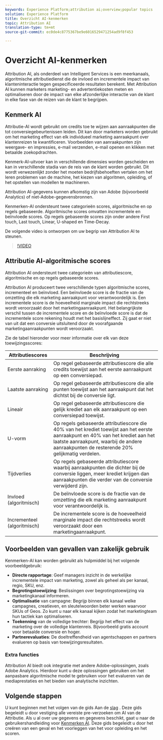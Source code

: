 ```yaml
---
keywords: Experience Platform;attribution ai;overview;popular topics
solution: Experience Platform
title: Overzicht AI-kenmerken
topic: Attribution AI
translation-type: tm+mt
source-git-commit: ec0de4c8775367be9e6016529471254ad9f8f453

---
```



# Overzicht AI-kenmerken

Attribution AI, als onderdeel van Intelligent Services is een meerkanaals, algoritmische attributiedienst die de invloed en incrementele impact van klanteninteractie tegen gespecificeerde resultaten berekent. Met Attribution AI kunnen marketers marketing- en advertentiekosten meten en optimaliseren door de impact van elke afzonderlijke interactie van de klant in elke fase van de reizen van de klant te begrijpen.

## Kenmerk AI

Attributie-AI wordt gebruikt om credits toe te wijzen aan aanraakpunten die tot conversiegebeurtenissen leiden. Dit kan door marketers worden gebruikt om het marketing effect van elk individueel marketing aanraakpunt over klantenreizen te kwantificeren. Voorbeelden van aanraakpunten zijn weergave- en impressies, e-mail verzenden, e-mail openen en klikken met betaalde zoekopdrachten.

Kenmerk-AI-uitvoer kan in verschillende dimensies worden gescheiden en kan in verschillende stadia van de reis van de klant worden gebruikt. Dit wordt verwezenlijkt zonder het moeten bedrijfsbehoeften vertalen om het leren problemen van de machine, het kiezen van algoritmen, opleiding, of het opstellen van modellen te machineren.

Attribution AI-gegevens kunnen afkomstig zijn van Adobe (bijvoorbeeld Analytics) of niet-Adobe-gegevensbronnen.

Kenmerken-AI ondersteunt twee categorieën scores, algoritmische en op regels gebaseerde. Algoritmische scores omvatten incrementele en beïnvloede scores. Op regels gebaseerde scores zijn onder andere First touch, Last touch, Linear, U-shaped en Time-Decay.

De volgende video is ontworpen om uw begrip van Attribution AI te steunen.

>[!VIDEO](https://video.tv.adobe.com/v/32667?learn=on&quality=12)

## Attributie AI-algoritmische scores

Attribution AI ondersteunt twee categorieën van attributiescore, algoritmische en op regels gebaseerde scores.

Attribution AI produceert twee verschillende typen algoritmische scores, incrementeel en beïnvloed. Een beïnvloede score is de fractie van de omzetting die elk marketing aanraakpunt voor verantwoordelijk is. Een incrementele score is de hoeveelheid marginale impact die rechtstreeks wordt veroorzaakt door het marketingaanraakpunt. Het belangrijkste verschil tussen de incrementele score en de beïnvloede score is dat de incrementele score rekening houdt met het basislijneffect. Zij gaat er niet van uit dat een conversie uitsluitend door de voorafgaande marketingaanraakpunten wordt veroorzaakt.

Zie de tabel hieronder voor meer informatie over elk van deze toewijzingsscores:

| Attributiescores | Beschrijving |
| ----- | ----------- |
| Eerste aanraking | Op regel gebaseerde attributiescore die alle credits toewijst aan het eerste aanraakpunt op een conversiepad. |
| Laatste aanraking | Op regel gebaseerde attributiescore die alle punten toewijst aan het aanraakpunt dat het dichtst bij de conversie ligt. |
| Lineair | Op regel gebaseerde attributiescore die gelijk krediet aan elk aanraakpunt op een conversiepad toewijst. |
| U-vorm | Op regels gebaseerde attributiescore die 40% van het krediet toewijst aan het eerste aanraakpunt en 40% van het krediet aan het laatste aanraakpunt, waarbij de andere aanraakpunten de resterende 20% gelijkmatig verdelen. |
| Tijdverlies | Op regels gebaseerde attributiescore waarbij aanraakpunten die dichter bij de conversie liggen, meer krediet krijgen dan aanraakpunten die verder van de conversie verwijderd zijn. |
| Invloed (algoritmisch) | De beïnvloede score is de fractie van de omzetting die elk marketing aanraakpunt voor verantwoordelijk is. |
| Incrementeel (algoritmisch) | De incrementele score is de hoeveelheid marginale impact die rechtstreeks wordt veroorzaakt door een marketingaanraakpunt. |

## Voorbeelden van gevallen van zakelijk gebruik

Kenmerken-AI kan worden gebruikt als hulpmiddel bij het volgende voorbeeldgebruik:

- **Directe rapportage**: Geef managers inzicht in de werkelijke incrementele impact van marketing, zowel als geheel als per kanaal, regio, SKU, enz.
- **Begrotingstoewijzing**: Beslissingen over begrotingstoewijzing via marketingkanaal informeren.
- **Optimalisatie** van campagne: Begrijp binnen elk kanaal welke campagnes, creatieven, en sleutelwoorden beter werken waarvoor SKUs of Geos. Zo kunt u naar elk kanaal kijken zodat het marketingteam hun tactiek kan optimaliseren.
- **Toekenning** van de volledige trechter: Begrijp het effect van de marketing over de volledige klantenreis. Bijvoorbeeld gratis account voor betaalde conversie en hoger.
- **Partnerevaluaties**: De doeltreffendheid van agentschappen en partners evalueren op basis van toewijzingsresultaten.

### Extra functies

Attribution AI biedt ook integratie met andere Adobe-oplossingen, zoals Adobe Analytics. Hierdoor kunt u deze oplossingen gebruiken om het aanpasbare algoritmische model te gebruiken voor het evalueren van de mediaprestaties en het bieden van analytische inzichten.

## Volgende stappen

U kunt beginnen met het volgen van de gids Aan de [slag](./getting-started.md) . Deze gids begeleidt u door vestiging alle vereiste pre-verzoeken om AI van de Attributie. Als u al over uw gegevens en gegevens beschikt, gaat u naar de gebruikershandleiding voor [Kenmerken AI](./user-guide.md). Deze gids begeleidt u door het creëren van een geval en het voorleggen van het voor opleiding en het scoren.